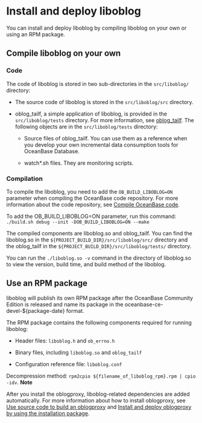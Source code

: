 Install and deploy liboblog 
================================================

You can install and deploy liboblog by compiling liboblog on your own or using an RPM package.

Compile liboblog on your own 
-------------------------------------------------

### Code 

The code of liboblog is stored in two sub-directories in the `src/liboblog/` directory:

* The source code of liboblog is stored in the `src/liboblog/src` directory.

  

* oblog_tailf, a simple application of liboblog, is provided in the `src/liboblog/tests` directory. For more information, see [oblog_tailf](/en-US/9.ecological-tools/4.CDC/2.oceanbase-cdc/1.install-cdc/4.oblog_tailf.md). The following objects are in the `src/liboblog/tests` directory:

  * Source files of oblog_tailf. You can use them as a reference when you develop your own incremental data consumption tools for OceanBase Database.

    
  
  * watch\*.sh files. They are monitoring scripts.

    
  

  




### Compilation 

To compile the liboblog, you need to add the `OB_BUILD_LIBOBLOG=ON` parameter when compiling the OceanBase code repository. For more information about the code repository, see [Compile OceanBase code](https://github.com/oceanbase/oceanbase#how-to-build). 

To add the OB_BUILD_LIBOBLOG=ON parameter, run this command: `./build.sh debug --init -DOB_BUILD_LIBOBLOG=ON --make`

The compiled components are liboblog.so and oblog_tailf. You can find the liboblog.so in the `${PROJECT_BUILD_DIR}/src/liboblog/src/` directory and the oblog_tailf in the `${PROJECT_BUILD_DIR}/src/liboblog/tests/` directory. 

You can run the `./liboblog.so -v` command in the directory of liboblog.so to view the version, build time, and build method of the liboblog.

Use an RPM package 
---------------------------------------

liboblog will publish its own RPM package after the OceanBase Community Edition is released and name its package in the oceanbase-ce-devel-${package-date} format. 

The RPM package contains the following components required for running liboblog:

* Header files: `liboblog.h` and `ob_errno.h`

  

* Binary files, including `liboblog.so` and `oblog_tailf`

  

* Configuration reference file: `liboblog.conf`

  




Decompression method: `rpm2cpio ${filename_of_liboblog_rpm}.rpm | cpio -idv`. 
**Note**



After you install the oblogproxy, liboblog-related dependencies are added automatically. For more information about how to install oblogproxy, see [Use source code to build an oblogproxy](/en-US/9.ecological-tools/4.CDC/3.oblogproxy/1.installation-and-deployment-2/1.installation-and-deployment-1.md) and [Install and deploy oblogproxy by using the installation package](/en-US/9.ecological-tools/4.CDC/3.oblogproxy/1.installation-and-deployment-2/2.install-and-deploy-logproxy-by-using-the-installation-package.md).



